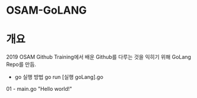 # OSAM-GoLANG

# 개요
2019 OSAM Github Training에서 배운 Github를 다루는 것을 익히기 위해 GoLang Repo를 만듬.

- go 실행 방법
go run [실행 goLang].go

01 - main.go "Hello world!"
